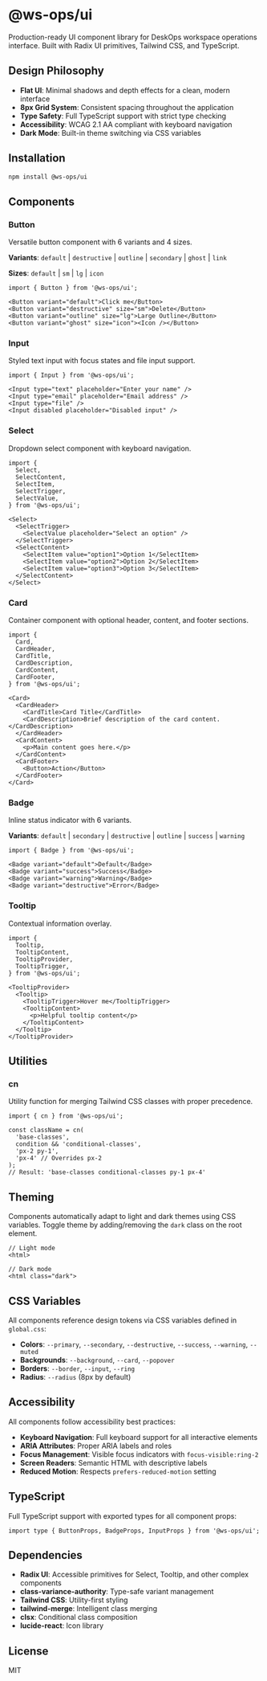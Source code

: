 # @ws-ops/ui

Production-ready UI component library for DeskOps workspace operations interface. Built with Radix UI primitives, Tailwind CSS, and TypeScript.

## Design Philosophy

- **Flat UI**: Minimal shadows and depth effects for a clean, modern interface
- **8px Grid System**: Consistent spacing throughout the application
- **Type Safety**: Full TypeScript support with strict type checking
- **Accessibility**: WCAG 2.1 AA compliant with keyboard navigation
- **Dark Mode**: Built-in theme switching via CSS variables

## Installation

```bash
npm install @ws-ops/ui
```

## Components

### Button

Versatile button component with 6 variants and 4 sizes.

**Variants**: `default` | `destructive` | `outline` | `secondary` | `ghost` | `link`

**Sizes**: `default` | `sm` | `lg` | `icon`

```tsx
import { Button } from '@ws-ops/ui';

<Button variant="default">Click me</Button>
<Button variant="destructive" size="sm">Delete</Button>
<Button variant="outline" size="lg">Large Outline</Button>
<Button variant="ghost" size="icon"><Icon /></Button>
```

### Input

Styled text input with focus states and file input support.

```tsx
import { Input } from '@ws-ops/ui';

<Input type="text" placeholder="Enter your name" />
<Input type="email" placeholder="Email address" />
<Input type="file" />
<Input disabled placeholder="Disabled input" />
```

### Select

Dropdown select component with keyboard navigation.

```tsx
import {
  Select,
  SelectContent,
  SelectItem,
  SelectTrigger,
  SelectValue,
} from '@ws-ops/ui';

<Select>
  <SelectTrigger>
    <SelectValue placeholder="Select an option" />
  </SelectTrigger>
  <SelectContent>
    <SelectItem value="option1">Option 1</SelectItem>
    <SelectItem value="option2">Option 2</SelectItem>
    <SelectItem value="option3">Option 3</SelectItem>
  </SelectContent>
</Select>
```

### Card

Container component with optional header, content, and footer sections.

```tsx
import {
  Card,
  CardHeader,
  CardTitle,
  CardDescription,
  CardContent,
  CardFooter,
} from '@ws-ops/ui';

<Card>
  <CardHeader>
    <CardTitle>Card Title</CardTitle>
    <CardDescription>Brief description of the card content.</CardDescription>
  </CardHeader>
  <CardContent>
    <p>Main content goes here.</p>
  </CardContent>
  <CardFooter>
    <Button>Action</Button>
  </CardFooter>
</Card>
```

### Badge

Inline status indicator with 6 variants.

**Variants**: `default` | `secondary` | `destructive` | `outline` | `success` | `warning`

```tsx
import { Badge } from '@ws-ops/ui';

<Badge variant="default">Default</Badge>
<Badge variant="success">Success</Badge>
<Badge variant="warning">Warning</Badge>
<Badge variant="destructive">Error</Badge>
```

### Tooltip

Contextual information overlay.

```tsx
import {
  Tooltip,
  TooltipContent,
  TooltipProvider,
  TooltipTrigger,
} from '@ws-ops/ui';

<TooltipProvider>
  <Tooltip>
    <TooltipTrigger>Hover me</TooltipTrigger>
    <TooltipContent>
      <p>Helpful tooltip content</p>
    </TooltipContent>
  </Tooltip>
</TooltipProvider>
```

## Utilities

### cn

Utility function for merging Tailwind CSS classes with proper precedence.

```tsx
import { cn } from '@ws-ops/ui';

const className = cn(
  'base-classes',
  condition && 'conditional-classes',
  'px-2 py-1',
  'px-4' // Overrides px-2
);
// Result: 'base-classes conditional-classes py-1 px-4'
```

## Theming

Components automatically adapt to light and dark themes using CSS variables. Toggle theme by adding/removing the `dark` class on the root element.

```tsx
// Light mode
<html>

// Dark mode
<html class="dark">
```

## CSS Variables

All components reference design tokens via CSS variables defined in `global.css`:

- **Colors**: `--primary`, `--secondary`, `--destructive`, `--success`, `--warning`, `--muted`
- **Backgrounds**: `--background`, `--card`, `--popover`
- **Borders**: `--border`, `--input`, `--ring`
- **Radius**: `--radius` (8px by default)

## Accessibility

All components follow accessibility best practices:

- **Keyboard Navigation**: Full keyboard support for all interactive elements
- **ARIA Attributes**: Proper ARIA labels and roles
- **Focus Management**: Visible focus indicators with `focus-visible:ring-2`
- **Screen Readers**: Semantic HTML with descriptive labels
- **Reduced Motion**: Respects `prefers-reduced-motion` setting

## TypeScript

Full TypeScript support with exported types for all component props:

```tsx
import type { ButtonProps, BadgeProps, InputProps } from '@ws-ops/ui';
```

## Dependencies

- **Radix UI**: Accessible primitives for Select, Tooltip, and other complex components
- **class-variance-authority**: Type-safe variant management
- **Tailwind CSS**: Utility-first styling
- **tailwind-merge**: Intelligent class merging
- **clsx**: Conditional class composition
- **lucide-react**: Icon library

## License

MIT
